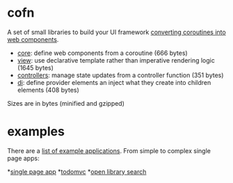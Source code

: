 # cofn

A set of small libraries to build your UI framework [converting coroutines into web components](https://lorenzofox.dev/posts/component-as-infinite-loop/).

* [core](./packages/core): define web components from a coroutine (666 bytes)
* [view](./packages/view): use declarative template rather than imperative rendering logic (1645 bytes)
* [controllers](./packages/controllers): manage state updates from a controller function (351 bytes)
* [di](./packages/di): define provider elements an inject what they create into children elements (408 bytes)

Sizes are in bytes (minified and gzipped) 

# examples

There are a [list of example applications](./apps). From simple to complex single page apps:

*[single page app](https://www.youtube.com/watch?v=clpY08fA0qs)
*[todomvc](https://www.youtube.com/watch?v=h51et4N9g-Y)
*[open library search](https://www.youtube.com/watch?v=51qb8Z_QWxw)




